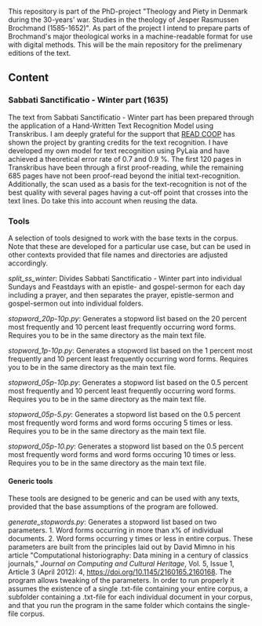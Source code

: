 This repository is part of the PhD-project "Theology and Piety in Denmark during the 30-years' war. Studies in the theology of Jesper Rasmussen Brochmand (1585-1652)". As part of the project I intend to prepare parts of Brochmand's major theological works in a machine-readable format for use with digital methods. This will be the main repository for the prelimenary editions of the text.
## Content
### Sabbati Sanctificatio - Winter part (1635)
The text from Sabbati Sanctificatio - Winter part has been prepared through the application of a Hand-Written Text Recognition Model using Transkribus. I am deeply grateful for the support that [READ COOP](https://readcoop.eu/) has shown the project by granting credits for the text recognition. I have developed my own model for text recognition using PyLaia and have achieved a theoretical error rate of 0.7 and 0.9 %. The first 120 pages in Transkribus have been through a first proof-reading, while the remaining 685 pages have not been proof-read beyond the initial text-recognition. Additionally, the scan used as a basis for the text-recognition is not of the best quality with several pages having a cut-off point that crosses into the text lines. Do take this into account when reusing the data.

### Tools
A selection of tools designed to work with the base texts in the corpus. Note that these are developed for a particular use case, but can be used in other contexts provided that file names and directories are adjusted accordingly.

*split_ss_winter*: Divides Sabbati Sanctificatio - Winter part into individual Sundays and Feastdays with an epistle- and gospel-sermon for each day including a prayer, and then separates the prayer, epistle-sermon and gospel-sermon out into individual folders.

*stopword_20p-10p.py*: Generates a stopword list based on the 20 percent most frequently and 10 percent least frequently occurring word forms. Requires you to be in the same directory as the main text file.

*stopword_1p-10p.py*: Generates a stopword list based on the 1 percent most frequently and 10 percent least frequently occurring word forms. Requires you to be in the same directory as the main text file.

*stopword_05p-10p.py*: Generates a stopword list based on the 0.5 percent most frequently and 10 percent least frequently occurring word forms. Requires you to be in the same directory as the main text file.

*stopword_05p-5.py*: Generates a stopword list based on the 0.5 percent most frequently word forms and word forms occuring 5 times or less. Requires you to be in the same directory as the main text file.

*stopword_05p-10.py*: Generates a stopword list based on the 0.5 percent most frequently word forms and word forms occuring 10 times or less. Requires you to be in the same directory as the main text file.

#### Generic tools
These tools are designed to be generic and can be used with any texts, provided that the base assumptions of the program are followed.

*generate_stopwords.py*: Generates a stopword list based on two parameters. 1. Word forms occurring in more than x% of individual documents. 2. Word forms occurring y times or less in entire corpus. These parameters are built from the principles laid out by David Mimno in his article "Computational historiography: Data mining in a century of classics journals," *Journal on Computing and Cultural Heritage*, Vol. 5, Issue 1, Article 3 (April 2012): 4, https://doi.org/10.1145/2160165.2160168. The program allows tweaking of the parameters.
In order to run properly it assumes the existence of a single .txt-file containing your entire corpus, a subfolder containing a .txt-file for each individual document in your corpus, and that you run the program in the same folder which contains the single-file corpus.
